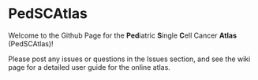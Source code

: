 # PedSCAtlas
Welcome to the Github Page for the **Ped**iatric **S**ingle **C**ell Cancer **Atlas** (PedSCAtlas)!

Please post any issues or questions in the Issues section, and see the wiki page for a detailed user guide for the online atlas.
